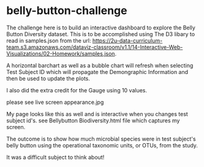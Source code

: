 # belly-button-challenge

The challenge  here is to build an interactive dashboard to explore the Belly Button Diversity dataset.
This is to be accomplished using The D3 libary to read in samples.json from the url:
https://2u-data-curriculum-team.s3.amazonaws.com/dataviz-classroom/v1.1/14-Interactive-Web-Visualizations/02-Homework/samples.json.

A horizontal barchart as well as a bubble chart will refresh when selecting  Test Subject ID which will propagate the
Demongraphic Information and then be used to update the plots.

I also did the extra credit for the Gauge using 10 values.

please see live screen appearance.jpg

My page looks like this as well and is interactive when you changes test subject id's.
see Bellybutton Biodiversity.html file which captures my screen.

The outcome is to show how much microbial species were in test subject's belly button using the operational taxonomic units, or OTUs, from the study.

It was a difficult subject to think about!
